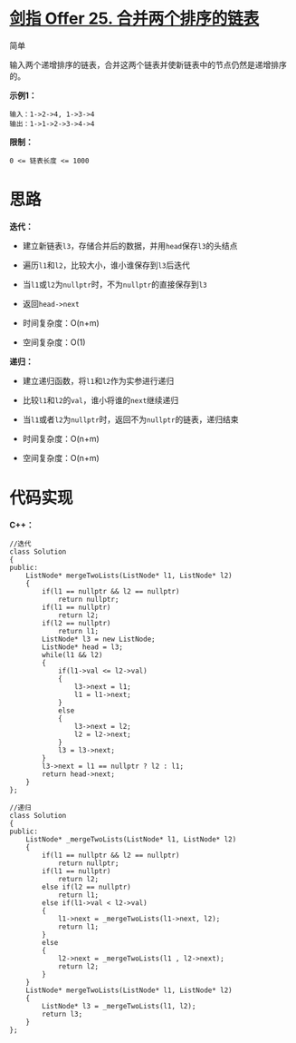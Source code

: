 # [剑指 Offer 25. 合并两个排序的链表](https://leetcode.cn/problems/he-bing-liang-ge-pai-xu-de-lian-biao-lcof/)

简单



输入两个递增排序的链表，合并这两个链表并使新链表中的节点仍然是递增排序的。

**示例1：**

```
输入：1->2->4, 1->3->4
输出：1->1->2->3->4->4
```

**限制：**

```
0 <= 链表长度 <= 1000
```



# 思路

**迭代：**

- 建立新链表`l3`，存储合并后的数据，并用`head`保存`l3`的头结点
- 遍历`l1`和`l2`，比较大小，谁小谁保存到`l3`后迭代
- 当`l1`或`l2`为`nullptr`时，不为`nullptr`的直接保存到`l3`
- 返回`head->next`

- 时间复杂度：O(n+m)
- 空间复杂度：O(1)

**递归：**

- 建立递归函数，将`l1`和`l2`作为实参进行递归
- 比较`l1`和`l2`的`val`，谁小将谁的`next`继续递归
- 当`l1`或者`l2`为`nullptr`时，返回不为`nullptr`的链表，递归结束

- 时间复杂度：O(n+m)
- 空间复杂度：O(n+m)



# 代码实现

**C++：**

```
//迭代
class Solution
{
public: 
    ListNode* mergeTwoLists(ListNode* l1, ListNode* l2)
    {
        if(l1 == nullptr && l2 == nullptr)
            return nullptr;
        if(l1 == nullptr)
            return l2;
        if(l2 == nullptr)
            return l1;
        ListNode* l3 = new ListNode;
        ListNode* head = l3;
        while(l1 && l2)
        {
            if(l1->val <= l2->val)
            {
                l3->next = l1;
                l1 = l1->next;
            }
            else
            {
                l3->next = l2;
                l2 = l2->next;
            }      
            l3 = l3->next;
        }
        l3->next = l1 == nullptr ? l2 : l1;
        return head->next;
    }   
};

//递归
class Solution
{
public: 
    ListNode* _mergeTwoLists(ListNode* l1, ListNode* l2)
    {
        if(l1 == nullptr && l2 == nullptr)
            return nullptr;
        if(l1 == nullptr)
            return l2;
        else if(l2 == nullptr)
            return l1;
        else if(l1->val < l2->val)
        {
            l1->next = _mergeTwoLists(l1->next, l2);
            return l1;
        }
        else
        {
            l2->next = _mergeTwoLists(l1 , l2->next);
            return l2;
        }
    }
    ListNode* mergeTwoLists(ListNode* l1, ListNode* l2)
    {
        ListNode* l3 = _mergeTwoLists(l1, l2);
        return l3;
    }   
};
```

